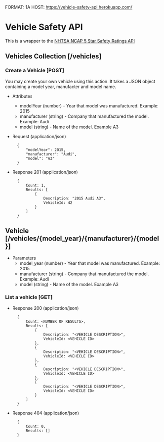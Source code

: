 FORMAT: 1A
HOST: https://vehicle-safety-api.herokuapp.com/

# Vehicle Safety API

This is a wrapper to the [NHTSA NCAP 5 Star Safety Ratings API](https://one.nhtsa.gov/webapi/Default.aspx?SafetyRatings/API/5)

## Vehicles Collection [/vehicles]

### Create a Vehicle [POST]

You may create your own vehicle using this action. It takes a JSON
object containing a model year, manufacter and model name.

+ Attributes
    + modelYear (number) - Year that model was manufactured. Example: 2015
    + manufacturer (string) - Company that manufactured the model. Example: Audi
    + model (string) - Name of the model. Example A3

+ Request (application/json)

        {
            "modelYear": 2015,
            "manufacturer": "Audi",
            "model": "A3"
        }


+ Response 201 (application/json)


        {   
            Count: 1,
            Results: [
                {   
                    Description: "2015 Audi A3",
                    VehicleId: 42
                }
            ]
        }
        
## Vehicle [/vehicles/{model_year}/{manufacturer}/{model}]

 + Parameters
    + model_year (number) - Year that model was manufactured. Example: 2015
    + manufacturer (string) - Company that manufactured the model. Example: Audi
    + model (string) - Name of the model. Example A3

### List a vehicle [GET]

+ Response 200 (application/json)

        {
            Count: <NUMBER OF RESULTS>,
            Results: [
                {   
                    Description: "<VEHICLE DESCRIPTION>",
                    VehicleId: <VEHICLE ID> 
                },  
                {   
                    Description: "<VEHICLE DESCRIPTION>",
                    VehicleId: <VEHICLE ID> 
                },  
                {   
                    Description: "<VEHICLE DESCRIPTION>",
                    VehicleId: <VEHICLE ID> 
                },  
                {   
                    Description: "<VEHICLE DESCRIPTION>",
                    VehicleId: <VEHICLE ID> 
                }   
            ]   
        }
+ Response 404 (application/json)

        {
            Count: 0,
            Results: []
        }

